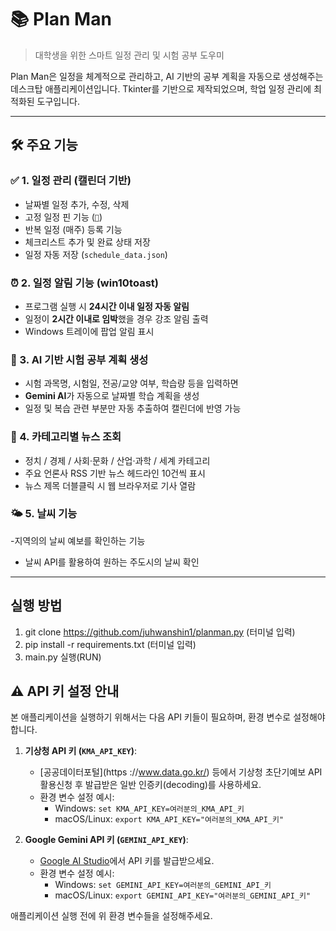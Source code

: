 # 📚 Plan Man

> 대학생을 위한 스마트 일정 관리 및 시험 공부 도우미

Plan Man은 일정을 체계적으로 관리하고, AI 기반의 공부 계획을 자동으로 생성해주는 데스크탑 애플리케이션입니다. Tkinter를 기반으로 제작되었으며, 학업 일정 관리에 최적화된 도구입니다.

---

## 🛠️ 주요 기능

### ✅ 1. 일정 관리 (캘린더 기반)
- 날짜별 일정 추가, 수정, 삭제
- 고정 일정 핀 기능 (`📌`)
- 반복 일정 (매주) 등록 기능
- 체크리스트 추가 및 완료 상태 저장
- 일정 자동 저장 (`schedule_data.json`)

### ⏰ 2. 일정 알림 기능 (win10toast)
- 프로그램 실행 시 **24시간 이내 일정 자동 알림**
- 일정이 **2시간 이내로 임박**했을 경우 강조 알림 출력
- Windows 트레이에 팝업 알림 표시

### 🧠 3. AI 기반 시험 공부 계획 생성
- 시험 과목명, 시험일, 전공/교양 여부, 학습량 등을 입력하면
- **Gemini AI**가 자동으로 날짜별 학습 계획을 생성
- 일정 및 복습 관련 부분만 자동 추출하여 캘린더에 반영 가능

### 📰 4. 카테고리별 뉴스 조회
- 정치 / 경제 / 사회·문화 / 산업·과학 / 세계 카테고리
- 주요 언론사 RSS 기반 뉴스 헤드라인 10건씩 표시
- 뉴스 제목 더블클릭 시 웹 브라우저로 기사 열람

### 🌤 5. 날씨 기능
-지역의의 날씨 예보를 확인하는 기능
- 날씨 API를 활용하여 원하는 주도시의 날씨 확인

---
## 실행 방법
 1. git clone https://github.com/juhwanshin1/planman.py (터미널 입력)
 2. pip install -r requirements.txt (터미널 입력)
 3. main.py 실행(RUN)

## ⚠️ API 키 설정 안내

본 애플리케이션을 실행하기 위해서는 다음 API 키들이 필요하며, 환경 변수로 설정해야 합니다.

1.  **기상청 API 키 (`KMA_API_KEY`)**:
    * [공공데이터포털](https
://www.data.go.kr/) 등에서 기상청 초단기예보 API 활용신청 후 발급받은 일반 인증키(decoding)를 사용하세요.
    * 환경 변수 설정 예시:
        * Windows: `set KMA_API_KEY=여러분의_KMA_API_키`
        * macOS/Linux: `export KMA_API_KEY="여러분의_KMA_API_키"`

2.  **Google Gemini API 키 (`GEMINI_API_KEY`)**:
    * [Google AI Studio](https://aistudio.google.com/app/apikey)에서 API 키를 발급받으세요.
    * 환경 변수 설정 예시:
        * Windows: `set GEMINI_API_KEY=여러분의_GEMINI_API_키`
        * macOS/Linux: `export GEMINI_API_KEY="여러분의_GEMINI_API_키"`

애플리케이션 실행 전에 위 환경 변수들을 설정해주세요.   
